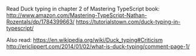 Read Duck typing in chapter 2 of Mastering TypeScript book:
http://www.amazon.com/Mastering-TypeScript-Nathan-Rozentals/dp/1784399663/
https://tutorialstown.com/duck-typing-in-typescript/

Also read:
https://en.wikipedia.org/wiki/Duck_typing#Criticism
http://ericlippert.com/2014/01/02/what-is-duck-typing/comment-page-1/
